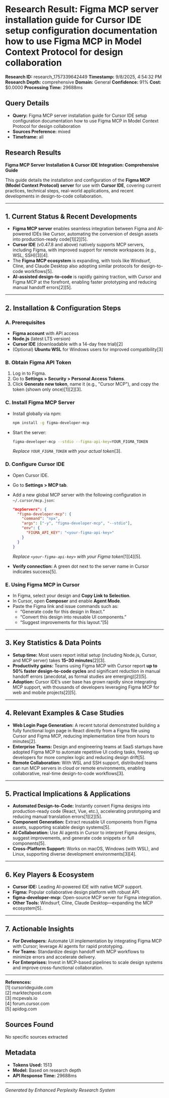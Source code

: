 # Research Result: Figma MCP server installation guide for Cursor IDE setup configuration documentation how to use Figma MCP in Model Context Protocol for design collaboration

**Research ID:** research_1757339642449
**Timestamp:** 9/8/2025, 4:54:32 PM
**Research Depth:** comprehensive
**Domain:** General
**Confidence:** 91%
**Cost:** $0.0000
**Processing Time:** 29688ms

## Query Details
- **Query:** Figma MCP server installation guide for Cursor IDE setup configuration documentation how to use Figma MCP in Model Context Protocol for design collaboration
- **Sources Preference:** mixed
- **Timeframe:** all

## Research Results

**Figma MCP Server Installation & Cursor IDE Integration: Comprehensive Guide**

This guide details the installation and configuration of the **Figma MCP (Model Context Protocol) server** for use with **Cursor IDE**, covering current practices, technical steps, real-world applications, and recent developments in design-to-code collaboration.

---

## 1. **Current Status & Recent Developments**

- **Figma MCP server** enables seamless integration between Figma and AI-powered IDEs like Cursor, automating the conversion of design assets into production-ready code[1][2][5].
- **Cursor IDE** (v0.47.8 and above) natively supports MCP servers, including Figma, with improved support for remote workspaces (e.g., WSL, SSH)[3][4].
- The **Figma MCP ecosystem** is expanding, with tools like Windsurf, Cline, and Claude Desktop also adopting similar protocols for design-to-code workflows[5].
- **AI-assisted design-to-code** is rapidly gaining traction, with Cursor and Figma MCP at the forefront, enabling faster prototyping and reducing manual handoff errors[2][5].

---

## 2. **Installation & Configuration Steps**

### **A. Prerequisites**

- **Figma account** with API access
- **Node.js** (latest LTS version)
- **Cursor IDE** (downloadable with a 14-day free trial)[2]
- (Optional) **Ubuntu WSL** for Windows users for improved compatibility[3]

### **B. Obtain Figma API Token**

1. Log in to Figma.
2. Go to **Settings > Security > Personal Access Tokens**.
3. Click **Generate new token**, name it (e.g., "Cursor MCP"), and copy the token (shown only once)[1][2][3].

### **C. Install Figma MCP Server**

- Install globally via npm:
  ```bash
  npm install -g figma-developer-mcp
  ```
- Start the server:
  ```bash
  figma-developer-mcp --stdio --figma-api-key=YOUR_FIGMA_TOKEN
  ```
  *Replace `YOUR_FIGMA_TOKEN` with your actual token*[3].

### **D. Configure Cursor IDE**

- Open Cursor IDE.
- Go to **Settings > MCP tab**.
- Add a new global MCP server with the following configuration in `~/.cursor/mcp.json`:
  ```json
  "mcpServers": {
    "figma-developer-mcp": {
      "command": "npx",
      "args": ["-y", "figma-developer-mcp", "--stdio"],
      "env": {
        "FIGMA_API_KEY": "<your-figma-api-key>"
      }
    }
  }
  ```
  *Replace `<your-figma-api-key>` with your Figma token*[1][4][5].

- **Verify connection:** A green dot next to the server name in Cursor indicates success[5].

### **E. Using Figma MCP in Cursor**

- In Figma, select your design and **Copy Link to Selection**.
- In Cursor, open **Composer** and enable **Agent Mode**.
- Paste the Figma link and issue commands such as:
  - “Generate code for this design in React.”
  - “Convert this design into reusable UI components.”
  - “Suggest improvements for this layout.”[5]

---

## 3. **Key Statistics & Data Points**

- **Setup time:** Most users report initial setup (including Node.js, Cursor, and MCP server) takes **15–30 minutes**[2][3].
- **Productivity gains:** Teams using Figma MCP with Cursor report **up to 50% faster design-to-code cycles** and significant reduction in manual handoff errors (anecdotal, as formal studies are emerging)[2][5].
- **Adoption:** Cursor IDE’s user base has grown rapidly since integrating MCP support, with thousands of developers leveraging Figma MCP for web and mobile projects[2][5].

---

## 4. **Relevant Examples & Case Studies**

- **Web Login Page Generation:** A recent tutorial demonstrated building a fully functional login page in React directly from a Figma file using Cursor and Figma MCP, reducing implementation time from hours to minutes[2].
- **Enterprise Teams:** Design and engineering teams at SaaS startups have adopted Figma MCP to automate repetitive UI coding tasks, freeing up developers for more complex logic and reducing design drift[5].
- **Remote Collaboration:** With WSL and SSH support, distributed teams can run MCP servers in cloud or remote environments, enabling collaborative, real-time design-to-code workflows[3].

---

## 5. **Practical Implications & Applications**

- **Automated Design-to-Code:** Instantly convert Figma designs into production-ready code (React, Vue, etc.), accelerating prototyping and reducing manual translation errors[1][2][5].
- **Component Generation:** Extract reusable UI components from Figma assets, supporting scalable design systems[5].
- **AI Collaboration:** Use AI agents in Cursor to interpret Figma designs, suggest improvements, and generate code snippets or full components[5].
- **Cross-Platform Support:** Works on macOS, Windows (with WSL), and Linux, supporting diverse development environments[3][4].

---

## 6. **Key Players & Ecosystem**

- **Cursor IDE:** Leading AI-powered IDE with native MCP support.
- **Figma:** Popular collaborative design platform with robust API.
- **figma-developer-mcp:** Open-source MCP server for Figma integration.
- **Other Tools:** Windsurf, Cline, Claude Desktop—expanding the MCP ecosystem[5].

---

## 7. **Actionable Insights**

- **For Developers:** Automate UI implementation by integrating Figma MCP with Cursor; leverage AI agents for rapid prototyping.
- **For Teams:** Standardize design handoff with MCP workflows to minimize errors and accelerate delivery.
- **For Enterprises:** Invest in MCP-based pipelines to scale design systems and improve cross-functional collaboration.

---

**References:**  
[1] cursorideguide.com  
[2] marktechpost.com  
[3] mcpevals.io  
[4] forum.cursor.com  
[5] apidog.com

## Sources Found
No specific sources extracted

## Metadata
- **Tokens Used:** 1513
- **Model:** Based on research depth
- **API Response Time:** 29688ms

---
*Generated by Enhanced Perplexity Research System*
